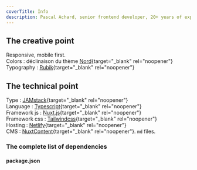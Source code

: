 ```yaml
---
coverTitle: Info
description: Pascal Achard, senior frontend developer, 20+ years of experience, Vue.js, Nuxt.js, TypeScript, Craftcms, Tailwindcss, Docker, Node.js, Webpack, Prettier, Notion, Netlify, render...
---
```


## The creative point

Responsive, mobile first.  
Colors : déclinaison du thème [Nord](https://www.nordtheme.com/){target="_blank" rel="noopener"}  
Typography : [Rubik](https://fonts.google.com/specimen/Rubik){target="_blank" rel="noopener"}  

## The technical point

Type : [JAMstack](https://jamstack.org/){target="_blank" rel="noopener"}  
Language : [Typescript](https://www.typescriptlang.org/){target="_blank" rel="noopener"}  
Framework js : [Nuxt.js](https://nuxtjs.org){target="_blank" rel="noopener"}  
Framework css : [Tailwindcss](https://tailwindcss.com/){target="_blank" rel="noopener"}  
Hosting : [Netlify](https://www.netlify.com/){target="_blank" rel="noopener"}  
CMS : [NuxtContent](https://content.nuxtjs.org/){target="_blank" rel="noopener"}. `md` files.

### The complete list of dependencies

#### package.json
